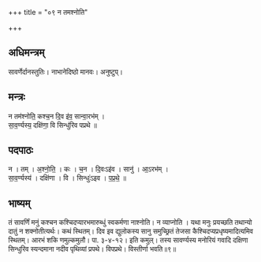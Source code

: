 +++
title = "०९ न तमश्नोति"

+++
## अधिमन्त्रम्
सावर्णेर्दानस्तुतिः। नाभानेदिष्ठो मानवः। अनुष्टुप्।

## मन्त्रः
न तम॑श्नोति॒ कश्च॒न दि॒व इ॑व॒ सान्वा॒रभ॑म् ।  
सा॒व॒र्ण्यस्य॒ दक्षि॑णा॒ वि सिन्धु॑रिव पप्रथे ॥

## पदपाठः
न । तम् । अ॒श्नो॒ति॒ । कः । च॒न । दि॒वःऽइ॑व । सानु॑ । आ॒ऽरभ॑म् ।  
सा॒व॒र्ण्यस्य॑ । दक्षि॑णा । वि । सिन्धुः॑ऽइव । प॒प्र॒थे॒ ॥

## भाष्यम्
तं सावर्णिं मनुं कश्चन कश्चिदप्यारभमारुब्धुं स्वकर्मणा नाश्नोति। न व्याप्नोति । यथा मनुः प्रयच्छति तथान्यो दातुं न शक्नोतीत्यर्थः। कथं स्थितम्। दिव इव द्युलोकस्य सानु समुच्छ्रितं तेजसा कैश्चिदप्यप्रधृष्यमादित्यमिव स्थितम्। आरभं शकि णमुल्कमुलौ। पा. ३-४-१२। इति कमुल्। तस्य सावर्ण्यस्य मनोरियं गवादि दक्षिणा सिन्धुरिव स्यन्दमाना नदीव पृथिव्यां प्रपथे। विपप्रथे। विस्तीर्णा भवति॥९॥